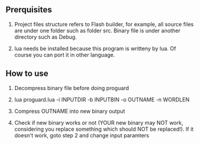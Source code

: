 ## Prerquisites
1. Project files structure refers to Flash builder, for example, all source files are under one folder such as folder src. Binary file is under another directory such as Debug.

2. lua needs be installed because this program is writteny by lua. Of course you can port it in other language.

## How to use
1. Decompress binary file before doing proguard

2. lua proguard.lua -i INPUTDIR -b INPUTBIN -o OUTNAME -n WORDLEN

3. Compress OUTNAME into new binary output

4. Check if new binary works or not (YOUR new binary may NOT work, considering you replace something which should NOT be replaced!). If it doesn't work, goto step 2 and change input paramters
